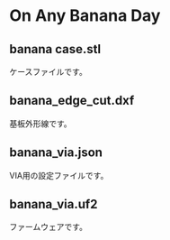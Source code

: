 # On Any Banana Day

## banana case.stl

ケースファイルです。

## banana_edge_cut.dxf

基板外形線です。

## banana_via.json

VIA用の設定ファイルです。

## banana_via.uf2

ファームウェアです。
